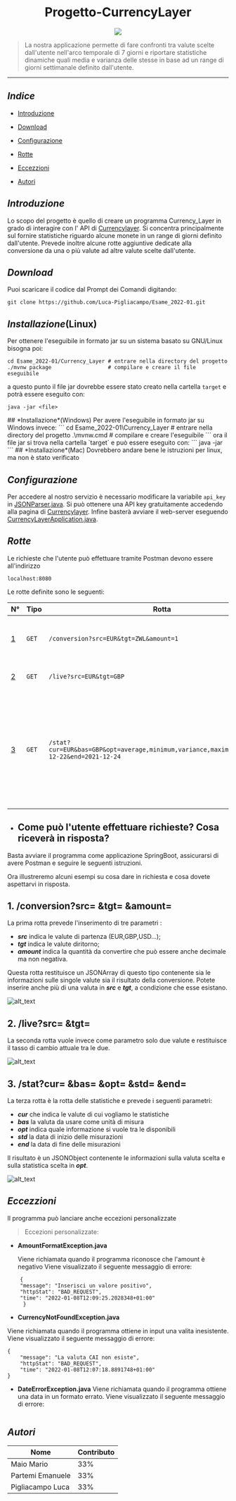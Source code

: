 <h1 align="center"> Progetto-CurrencyLayer</h1></font>
<p align="center">
    <img src=https://github.com/Luca-Pigliacampo/Esame_2022-01/blob/readme/Images/currencylayer_logo.png?raw=true>
</p>
	

> La nostra applicazione permette di fare  confronti tra valute scelte  dall'utente nell'arco temporale di 7 giorni e riportare statistiche dinamiche quali media e varianza delle stesse in base ad un range di giorni settimanale definito dall'utente.
  *** 
  
  ## *Indice*

  -  [Introduzione](#introduzione)
  - [Download](#download)
  -  [Configurazione](#configurazione)

  - [Rotte](#rotte)

  - [Eccezzioni](#Eccezioni )

  - [Autori](#autori)

<a name="introduzione"></a>
## *Introduzione*
  <a>Lo scopo del progetto è quello di creare un programma Currency_Layer in grado di interagire con l' API di [Currencylayer](https://currencylayer.com/).
  Si concentra principalmente sul fornire statistiche riguardo alcune monete in un range di giorni definito dall'utente. 
  Prevede inoltre alcune rotte aggiuntive dedicate alla conversione da    una o più valute ad altre valute  scelte dall'utente.</a>
  
  <a name="download"></a>
 ## *Download*
  <a>Puoi scaricare il codice dal Prompt dei Comandi digitando:  
   ```
   git clone https://github.com/Luca-Pigliacampo/Esame_2022-01.git
   ```
  </a>

 ## *Installazione*(Linux) 
  <a>Per ottenere l'eseguibile in formato jar su un sistema basato su GNU/Linux bisogna poi:
   ```
   cd Esame_2022-01/Currency_Layer # entrare nella directory del progetto
   ./mvnw package                  # compilare e creare il file eseguibile
   ```
   a questo punto il file jar dovrebbe essere stato creato nella cartella `target` e potrà essere eseguito con:
   ```
   java -jar <file>
   ```
  </a>
 ## *Installazione*(Windows)
  <a>Per avere l'eseguibile in formato jar su Windows invece:
   ```
   cd Esame_2022-01\Currency_Layer # entrare nella directory del progetto
   .\mvnw.cmd                      # compilare e creare l'eseguibile
   ```
   ora il file jar si trova nella cartella `target` e può essere eseguito con:
   ```
   java -jar <file>
   ```
  </a>
 ## *Installazione*(Mac)
  <a>Dovrebbero andare bene le istruzioni per linux, ma non è stato verificato</a>

  <a name="configurazione"></a>
  ## *Configurazione*
  Per accedere al nostro servizio è necessario modificare la variabile ```api_key``` in [JSONParser.java](https://github.com/Luca-Pigliacampo/Esame_2022-01/blob/main/Currency_Layer/src/main/java/com/currencylayer/parse/JSONParser.java).
Si può ottenere una API key gratuitamente accedendo alla pagina di [Currencylayer](https://currencylayer.com/).
Infine basterà avviare il web-server eseguendo [CurrencyLayerApplication.java](https://github.com/Luca-Pigliacampo/Esame_2022-01/blob/main/Currency_Layer/src/main/java/com/currencylayer/CurrencyLayerApplication.java).
  
  <a name="rotte"></a>
  ## *Rotte*
  Le richieste che l'utente può effettuare tramite Postman devono essere all'indirizzo
```
localhost:8080
```
Le rotte definite sono le seguenti:

N° | Tipo | Rotta | Descrizione
----- | ------------ | -------------------- | ----------------------
[1](#1) | ` GET ` | `/conversion?src=EUR&tgt=ZWL&amount=1` | *restituisce il tasso di cambio tra le varie valute in ```src``` e ```tgt``` nonche la coversione in base all' ```amount``` scelto.*
[2](#2) | ` GET ` | `/live?src=EUR&tgt=GBP` | *restituisce il tasso di conversione tra le valute scelte.*
[3](#3) | ` GET ` | `/stat?cur=EUR&bas=GBP&opt=average,minimum,variance,maximium&std=2021-12-22&end=2021-12-24` | *restituisce le statistiche in base al range in giorni definito dall'utente sull'andamento del valore di una valuta come media e varianza delle stesse e numero minimo/massimo/medio di valore. Il range in giorni deve essere compreso tra il ```2021-12-24``` e il ```2021-12-18```.*
  
  - ## Come può l'utente effettuare richieste? Cosa riceverà in risposta? 

Basta avviare il programma come applicazione SpringBoot, assicurarsi di avere Postman e seguire le seguenti istruzioni.

Ora illustreremo alcuni esempi su cosa dare in richiesta e cosa dovete aspettarvi in risposta.

<a name="1"></a>
## 1.   /conversion?src= &tgt= &amount=

La prima rotta prevede l'inserimento di tre parametri :
 - ***src*** indica le valute di partenza (EUR,GBP,USD...);
 - ***tgt*** indica le valute diritorno;
 - ***amount*** indica la quantità da convertire che può essere anche decimale ma non negativa.
 
Questa rotta restituisce un JSONArray di questo tipo contenente sia le informazioni sulle singole valute sia il risultato della conversione.
Potete inserire anche più di una  valuta in ***src*** e ***tgt***, a condizione che esse esistano.

![alt_text](https://github.com/Luca-Pigliacampo/Esame_2022-01/blob/readme/Images/rotta_conversion.png?raw=true)

<a name=2></a>
## 2.   /live?src= &tgt= 

La seconda rotta vuole invece come parametro solo due valute e restituisce il tasso di cambio attuale tra le due.

![alt_text](https://github.com/Luca-Pigliacampo/Esame_2022-01/blob/readme/Images/rotta_live.png?raw=true)

<a name=3></a>
## 3.   /stat?cur= &bas= &opt= &std= &end= 
La terza rotta è la rotta delle statistiche e prevede i seguenti parametri:
 - ***cur*** che indica le valute  di cui vogliamo le statistiche
 - ***bas*** la valuta da usare come unità di misura
 - ***opt*** indica quale informazione si vuole tra le disponibili 
 - ***std*** la data di inizio delle misurazioni
 -  ***end*** la data di fine delle misurazioni
 
 Il risultato è un JSONObject contenente le informazioni sulla valuta scelta e sulla statistica scelta in ***opt***.
 
 ![alt_text](https://github.com/Luca-Pigliacampo/Esame_2022-01/blob/readme/Images/rotta_stats.png?raw=true)
<a name="Eccezzioni"></a>
## *Eccezzioni*
Il programma può lanciare anche eccezioni personalizzate
> Eccezioni personalizzate:
- **AmountFormatException.java**
  
    Viene richiamata quando il programma riconosce che l'amount è negativo
  Viene visualizzato il seguente messaggio di errore:
```
    {
    "message": "Inserisci un valore positivo",
    "httpStat": "BAD_REQUEST",
    "time": "2022-01-08T12:09:25.2028348+01:00"
     }
```
- **CurrencyNotFoundException.java**
  
   
 Viene richiamata quando il programma ottiene in input una valita inesistente.
Viene visualizzato il seguente messaggio di errore:
```
{
    "message": "La valuta CAI non esiste",
    "httpStat": "BAD_REQUEST",
    "time": "2022-01-08T12:07:18.8891748+01:00"
}
```
- **DateErrorException.java**
Viene richiamata quando il programma ottiene una data in un formato errato.
Viene visualizzato il seguente messaggio di errore:
```

```


	


<a name="autori"></a>
  ## *Autori*
  Nome |  Contributo
  ---- |  -----------
  Maio Mario | 33%
  Partemi Emanuele | 33%
  Pigliacampo Luca | 33%
 
  

  

